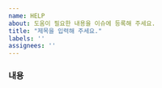 ```yaml
---
name: HELP
about: 도움이 필요한 내용을 이슈에 등록해 주세요.
title: "제목을 입력해 주세요."
labels: ''
assignees: ''
---
```


### 내용

<!-- 도움이 필요한 내용을 작성해 주세요. -->